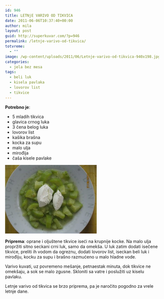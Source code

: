 ```yaml
---
id: 946
title: LETNjE VARIVO OD TIKVICA
date: 2011-06-06T10:37:40+00:00
author: mila
layout: post
guid: http://superkuvar.com/?p=946
permalink: /letnje-varivo-od-tikvica/
totvreme:
  - ""
image: /wp-content/uploads/2011/06/Letnje-varivo-od-tikvica-940x198.jpg
categories:
  - jela bez mesa
tags:
  - beli luk
  - kisela pavlaka
  - lovorov list
  - tikvice
---
```

**Potrebno je**:

  * 5 mladih tikvica
  * glavica crnog luka
  * 3 čena belog luka
  * lovorov list
  * kašika brašna
  * kocka za supu
  * malo ulja
  * mirođija
  * čaša kisele pavlake

<img class="alignnone size-medium wp-image-3289" title="Letnje varivo od tikvica" src="/wp-content/uploads/2011/06/Letnje-varivo-od-tikvica-300x225.jpg" alt="" width="300" height="225" /> 

**Priprema**: oprane i oljuštene tikvice iseći na krupnije kocke. Na malo ulja propržiti sitno seckani crni luk, samo da omekša. U luk zatim dodati isečene tikvice, preliti ih vodom da ogreznu, dodati lovorov list, iseckan beli luk i mirođiju, kocku za supu i brašno razmućeno u malo hladne vode.

Varivo kuvati, uz povremeno mešanje, petnaestak minuta, dok tikvice ne omekšaju, a sok se malo zgusne. Skloniti sa vatre i poslužiti uz kiselu pavlaku.

Letnje varivo od tikvica se brzo priprema, pa je naročito pogodno za vrele letnje dane.